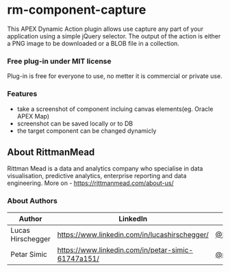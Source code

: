 # rm-component-capture
This APEX Dynamic Action plugin allows use capture any part of your application using a simple jQuery selector. The output of the action is either a PNG image to be downloaded or a BLOB file in a collection.  

### Free plug-in under MIT license
Plug-in is free for everyone to use, no metter it is commercial or private use.

### Features
* take a screenshot of component incluing canvas elements(eg. Oracle APEX Map)
* screenshot can be saved locally or to DB
* the target component can be changed dynamicly

## About RittmanMead
Rittman Mead is a data and analytics company who specialise in data visualisation, predictive analytics, enterprise reporting and data engineering.
More on - https://rittmanmead.com/about-us/

### About Authors
Author | LinkedIn | Twitter | E-mail
-------|-------|---------|-------
Lucas Hirschegger | https://www.linkedin.com/in/lucashirschegger/ | [@Lucas_Hir](https://twitter.com/Lucas_Hir) | lucas.hirschegger@rittmanmead.com
Petar Simic | https://www.linkedin.com/in/petar-simic-61747a151/ | [@petarsimic7](https://twitter.com/PetarSimic7) | petar.simic@rittmanmead.com
